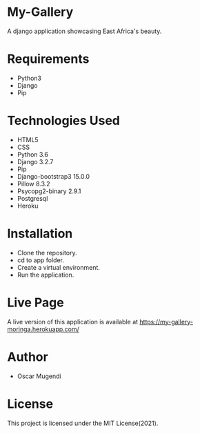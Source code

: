 # My-Gallery
A django application showcasing East Africa's beauty.

# Requirements
- Python3
- Django
- Pip

# Technologies Used
- HTML5
- CSS
- Python 3.6
- Django 3.2.7
- Pip
- Django-bootstrap3 15.0.0
- Pillow 8.3.2
- Psycopg2-binary 2.9.1
- Postgresql
- Heroku

# Installation
- Clone the repository.
- cd to app folder.
- Create a virtual environment.
- Run the application.

# Live Page
A live version of this application is available at https://my-gallery-moringa.herokuapp.com/

# Author
- Oscar Mugendi

# License
This project is licensed under the MIT License(2021).
